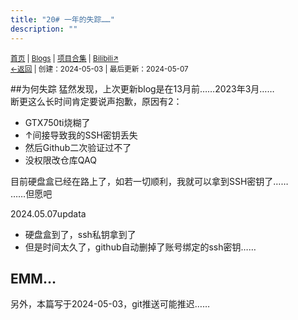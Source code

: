```yaml
---
title: "20# 一年的失踪……"
description: ""
---
```

<small id="old_menu"><a href="/">首页</a> | <a href="/blogs">Blogs</a> | <a href="/Project">项目合集</a> | <a href="https://space.bilibili.com/1987247870">Bilibili↗</a><br></small><small><a href="../../">←返回</a> |
 创建：2024-05-03 | 最后更新：2024-05-07</small><br>

##为何失踪
猛然发现，上次更新blog是在13月前……2023年3月……<br>
断更这么长时间肯定要说声抱歉，原因有2：
* GTX750ti烧糊了
* ↑间接导致我的SSH密钥丢失
* 然后Github二次验证过不了
* 没权限改仓库QAQ

目前硬盘盒已经在路上了，如若一切顺利，我就可以拿到SSH密钥了……<br>
……但愿吧

2024.05.07updata
* 硬盘盒到了，ssh私钥拿到了
* 但是时间太久了，github自动删掉了账号绑定的ssh密钥……

## EMM…
另外，本篇写于2024-05-03，git推送可能推迟……

<script src="https://unpkg.com/sober@0.3.2/dist/sober.min.js"></script><script src="https://rs.kdxiaoyi.top/res/scripts/js/md-newUI-render.js"></script>